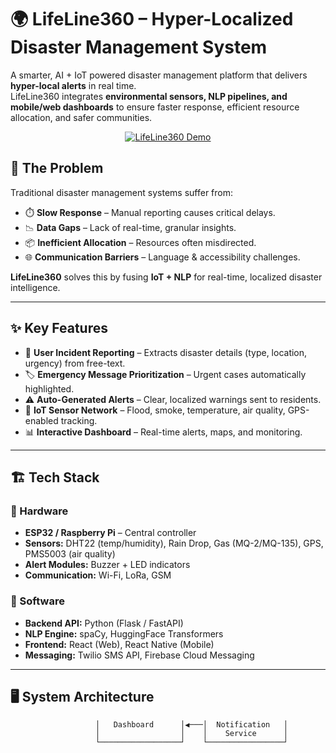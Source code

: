 # 🌍 LifeLine360 – Hyper-Localized Disaster Management System  

A smarter, AI + IoT powered disaster management platform that delivers **hyper-local alerts** in real time.  
LifeLine360 integrates **environmental sensors, NLP pipelines, and mobile/web dashboards** to ensure faster response, efficient resource allocation, and safer communities.  

<p align="center">
  <a href="https://lifeline360-lemon.vercel.app/" target="_blank">
    <img src="https://img.shields.io/badge/Live%20Demo-LifeLine360-FF416C?style=for-the-badge&logo=vercel&logoColor=white&labelColor=FF4B2B" alt="LifeLine360 Demo"/>
  </a>
</p>


## 🚨 The Problem  

Traditional disaster management systems suffer from:  
- ⏱️ **Slow Response** – Manual reporting causes critical delays.  
- 📉 **Data Gaps** – Lack of real-time, granular insights.  
- 📦 **Inefficient Allocation** – Resources often misdirected.  
- 🌐 **Communication Barriers** – Language & accessibility challenges.  

**LifeLine360** solves this by fusing **IoT + NLP** for real-time, localized disaster intelligence.  

---

## ✨ Key Features  

- 📢 **User Incident Reporting** – Extracts disaster details (type, location, urgency) from free-text.  
- 🏷️ **Emergency Message Prioritization** – Urgent cases automatically highlighted.  
- ⚠️ **Auto-Generated Alerts** – Clear, localized warnings sent to residents.  
- 📡 **IoT Sensor Network** – Flood, smoke, temperature, air quality, GPS-enabled tracking.  
- 📊 **Interactive Dashboard** – Real-time alerts, maps, and monitoring.  

---

## 🏗️ Tech Stack  

### 🔹 Hardware  
- **ESP32 / Raspberry Pi** – Central controller  
- **Sensors:** DHT22 (temp/humidity), Rain Drop, Gas (MQ-2/MQ-135), GPS, PMS5003 (air quality)  
- **Alert Modules:** Buzzer + LED indicators  
- **Communication:** Wi-Fi, LoRa, GSM  

### 🔹 Software  
- **Backend API:** Python (Flask / FastAPI)  
- **NLP Engine:** spaCy, HuggingFace Transformers  
- **Frontend:** React (Web), React Native (Mobile)  
- **Messaging:** Twilio SMS API, Firebase Cloud Messaging  

---

## 🖥️ System Architecture  

                       │   Dashboard      │◀───│  Notification   │
                       │                  │    │    Service      │
                       └──────────────────┘    └─────────────────┘

